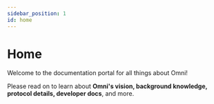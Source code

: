 ```yaml
---
sidebar_position: 1
id: home
---
```


# Home

Welcome to the documentation portal for all things about Omni!

Please read on to learn about **Omni's vision, background knowledge, protocol details, developer docs**, and more.
